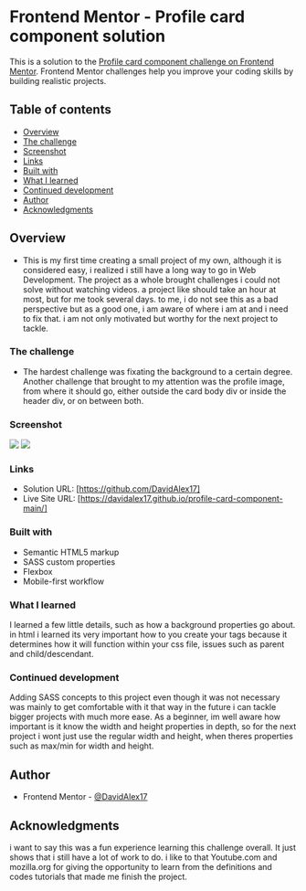 # Frontend Mentor - Profile card component solution

This is a solution to the [Profile card component challenge on Frontend Mentor](https://www.frontendmentor.io/challenges/profile-card-component-cfArpWshJ). Frontend Mentor challenges help you improve your coding skills by building realistic projects. 

## Table of contents

  - [Overview](#overview)
  - [The challenge](#the-challenge)
  - [Screenshot](#screenshot)
  - [Links](#links)
  - [Built with](#built-with)
  - [What I learned](#what-i-learned)
  - [Continued development](#continued-development)
  - [Author](#author)
  - [Acknowledgments](#acknowledgments)

## Overview
- This is my first time creating a small project of my own, although it is considered easy, i realized i still have a long way to go in Web Development. The project as a whole brought challenges i could not solve without watching videos. a project like should take an hour at most, but for me took several days. to me, i do not see this as a bad perspective but as a good one, i am aware of where i am at and i need to fix that. i am not only motivated but worthy for the next project to tackle.

### The challenge
- The hardest challenge was fixating the background to a certain degree. Another challenge that brought to my attention was the profile image, from where it should go, either outside the card body div or inside the header div, or on between both. 

### Screenshot

![](./screenshot-desktop.jpg)
![](./screeen-mobile.jpg)

### Links

- Solution URL: [https://github.com/DavidAlex17]
- Live Site URL: [https://davidalex17.github.io/profile-card-component-main/]

### Built with

- Semantic HTML5 markup
- SASS custom properties
- Flexbox
- Mobile-first workflow

### What I learned

I learned a few little details, such as how a background properties go about. in html i learned its very important how to you create your tags because it determines how it will function within your css file, issues such as parent and child/descendant. 

### Continued development

Adding SASS concepts to this project even though it was not necessary was mainly to get comfortable with it that way in the future i can tackle bigger projects with much more ease. As a beginner, im well aware how important is it know the width and height properties in depth, so for the next project i wont just use the regular width and height, when theres properties such as max/min for width and height. 

## Author

- Frontend Mentor - [@DavidAlex17](https://www.frontendmentor.io/profile/yourusername)

## Acknowledgments

i want to say this was a fun experience learning this challenge overall. It just shows that i still have a lot of work to do. i like to that Youtube.com and mozilla.org for giving the opportunity to learn from the definitions and codes tutorials that made me finish the project.